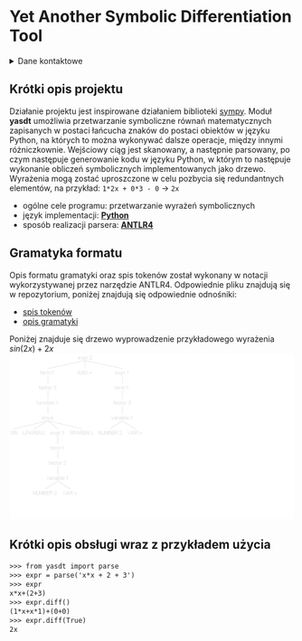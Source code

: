 # Yet Another Symbolic Differentiation Tool

<details><summary>Dane kontaktowe</summary>
<ul>
    <li>szemermaksym@student.agh.edu.pl</li> 
</ul>
</details>

## Krótki opis projektu
Działanie projektu jest inspirowane działaniem biblioteki [sympy](https://www.sympy.org/).
Moduł **yasdt** umożliwia przetwarzanie symboliczne równań matematycznych zapisanych w postaci łańcucha znaków do postaci obiektów w języku Python, na których to można wykonywać dalsze operacje, między innymi różniczkownie.
Wejściowy ciąg jest skanowany, a następnie parsowany, po czym następuje generowanie kodu w języku Python, w którym to następuje wykonanie obliczeń symbolicznych implementowanych jako drzewo.
Wyrażenia mogą zostać uproszczone w celu pozbycia się redundantnych elementów, na przykład: `1*2x + 0*3 - 0` → `2x`

* ogólne cele programu: przetwarzanie wyrażeń symbolicznych
* język implementacji: **[Python](https://www.python.org/)**
* sposób realizacji parsera: **[ANTLR4](https://github.com/antlr/antlr4)**


## Gramatyka formatu
Opis formatu gramatyki oraz spis tokenów został wykonany w notacji wykorzystywanej przez narzędzie ANTLR4.
Odpowiednie pliku znajdują się w repozytorium, poniżej znajdują się odpowiednie odnośniki:
* [spis tokenów](https://github.com/MaksymSz/yasdt/blob/master/grammar/ExpressionGrammarLexer.g4)
* [opis gramatyki](https://github.com/MaksymSz/yasdt/blob/master/grammar/ExpressionGrammarParser.g4)

Poniżej znajduje się drzewo wyprowadzenie przykładowego wyrażenia $sin(2x) + 2x$
![logo](https://github.com/MaksymSz/yasdt/blob/master/parseTree.png)

## Krótki opis obsługi wraz z przykładem użycia
```console
>>> from yasdt import parse
>>> expr = parse('x*x + 2 + 3')
>>> expr
x*x+(2+3)
>>> expr.diff()
(1*x+x*1)+(0+0)
>>> expr.diff(True)
2x
````
